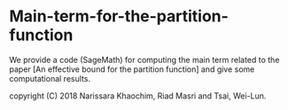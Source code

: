 # Main-term-for-the-partition-function
We provide a code (SageMath) for computing the main term related to the paper [An effective bound for the partition function] and give some computational results.

copyright (C) 2018 Narissara Khaochim, Riad Masri and Tsai, Wei-Lun.
